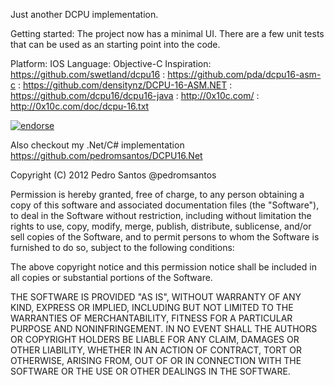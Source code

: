 Just another DCPU implementation.

Getting started:
The project now has a minimal UI.
There are a few unit tests that can be used as an starting point into the code.

Platform: IOS
Language: Objective-C
Inspiration: https://github.com/swetland/dcpu16
           : https://github.com/pda/dcpu16-asm-c
           : https://github.com/densitynz/DCPU-16-ASM.NET
           : https://github.com/dcpu16/dcpu16-java
           : http://0x10c.com/
           : http://0x10c.com/doc/dcpu-16.txt

[![endorse](http://api.coderwall.com/pedromsantos/endorsecount.png)](http://coderwall.com/pedromsantos)

Also checkout my .Net/C# implementation https://github.com/pedromsantos/DCPU16.Net

 Copyright (C) 2012 Pedro Santos @pedromsantos
 
 Permission is hereby granted, free of charge, to any person obtaining a copy 
 of this software and associated documentation files (the "Software"), to deal
 in the Software without restriction, including without limitation the rights 
 to use, copy, modify, merge, publish, distribute, sublicense, and/or sell 
 copies of the Software, and to permit persons to whom the Software is 
 furnished to do so, subject to the following conditions:
 
 The above copyright notice and this permission notice shall be included in 
 all copies or substantial portions of the Software.
  
 THE SOFTWARE IS PROVIDED "AS IS", WITHOUT WARRANTY OF ANY KIND, EXPRESS OR 
 IMPLIED, INCLUDING BUT NOT LIMITED TO THE WARRANTIES OF MERCHANTABILITY, 
 FITNESS FOR A PARTICULAR PURPOSE AND NONINFRINGEMENT. IN NO EVENT SHALL THE 
 AUTHORS OR COPYRIGHT HOLDERS BE LIABLE FOR ANY CLAIM, DAMAGES OR OTHER 
 LIABILITY, WHETHER IN AN ACTION OF CONTRACT, TORT OR OTHERWISE, ARISING FROM,
 OUT OF OR IN CONNECTION WITH THE SOFTWARE OR THE USE OR OTHER DEALINGS IN THE 
 SOFTWARE.